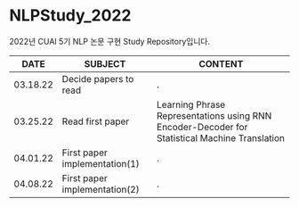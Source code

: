 # NLPStudy_2022
2022년 CUAI 5기 NLP 논문 구현 Study Repository입니다.

|DATE|SUBJECT|CONTENT|
|------|---|---|
|03.18.22|Decide papers to read|.|
|03.25.22|Read first paper|Learning Phrase Representations using RNN Encoder-Decoder for Statistical Machine Translation|
|04.01.22|First paper implementation(1) |.|
|04.08.22|First paper implementation(2) |.|
